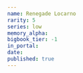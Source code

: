 ```yaml
---
name: Renegade Locarno
rarity: 5
series: low
memory_alpha:
bigbook_tier: -1
in_portal:
date:
published: true
---
```



